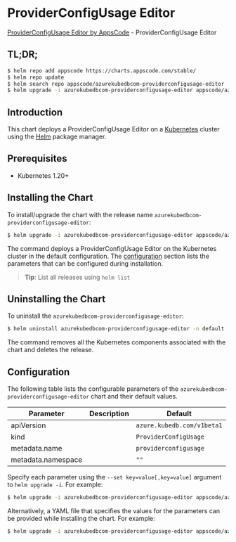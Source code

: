 # ProviderConfigUsage Editor

[ProviderConfigUsage Editor by AppsCode](https://appscode.com) - ProviderConfigUsage Editor

## TL;DR;

```bash
$ helm repo add appscode https://charts.appscode.com/stable/
$ helm repo update
$ helm search repo appscode/azurekubedbcom-providerconfigusage-editor --version=v0.20.0
$ helm upgrade -i azurekubedbcom-providerconfigusage-editor appscode/azurekubedbcom-providerconfigusage-editor -n default --create-namespace --version=v0.20.0
```

## Introduction

This chart deploys a ProviderConfigUsage Editor on a [Kubernetes](http://kubernetes.io) cluster using the [Helm](https://helm.sh) package manager.

## Prerequisites

- Kubernetes 1.20+

## Installing the Chart

To install/upgrade the chart with the release name `azurekubedbcom-providerconfigusage-editor`:

```bash
$ helm upgrade -i azurekubedbcom-providerconfigusage-editor appscode/azurekubedbcom-providerconfigusage-editor -n default --create-namespace --version=v0.20.0
```

The command deploys a ProviderConfigUsage Editor on the Kubernetes cluster in the default configuration. The [configuration](#configuration) section lists the parameters that can be configured during installation.

> **Tip**: List all releases using `helm list`

## Uninstalling the Chart

To uninstall the `azurekubedbcom-providerconfigusage-editor`:

```bash
$ helm uninstall azurekubedbcom-providerconfigusage-editor -n default
```

The command removes all the Kubernetes components associated with the chart and deletes the release.

## Configuration

The following table lists the configurable parameters of the `azurekubedbcom-providerconfigusage-editor` chart and their default values.

|     Parameter      | Description |                Default                |
|--------------------|-------------|---------------------------------------|
| apiVersion         |             | <code>azure.kubedb.com/v1beta1</code> |
| kind               |             | <code>ProviderConfigUsage</code>      |
| metadata.name      |             | <code>providerconfigusage</code>      |
| metadata.namespace |             | <code>""</code>                       |


Specify each parameter using the `--set key=value[,key=value]` argument to `helm upgrade -i`. For example:

```bash
$ helm upgrade -i azurekubedbcom-providerconfigusage-editor appscode/azurekubedbcom-providerconfigusage-editor -n default --create-namespace --version=v0.20.0 --set apiVersion=azure.kubedb.com/v1beta1
```

Alternatively, a YAML file that specifies the values for the parameters can be provided while
installing the chart. For example:

```bash
$ helm upgrade -i azurekubedbcom-providerconfigusage-editor appscode/azurekubedbcom-providerconfigusage-editor -n default --create-namespace --version=v0.20.0 --values values.yaml
```
